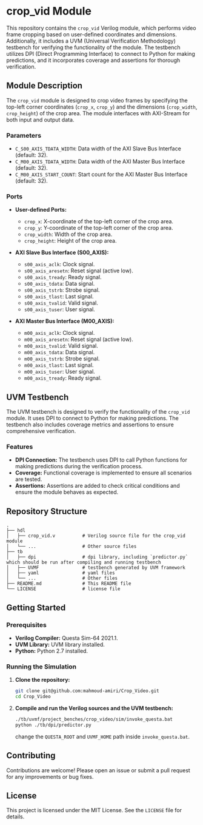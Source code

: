 # crop_vid Module

This repository contains the `crop_vid` Verilog module, which performs video frame cropping based on user-defined coordinates and dimensions. Additionally, it includes a UVM (Universal Verification Methodology) testbench for verifying the functionality of the module. The testbench utilizes DPI (Direct Programming Interface) to connect to Python for making predictions, and it incorporates coverage and assertions for thorough verification.

## Module Description

The `crop_vid` module is designed to crop video frames by specifying the top-left corner coordinates (`crop_x`, `crop_y`) and the dimensions (`crop_width`, `crop_height`) of the crop area. The module interfaces with AXI-Stream for both input and output data.

### Parameters

- `C_S00_AXIS_TDATA_WIDTH`: Data width of the AXI Slave Bus Interface (default: 32).
- `C_M00_AXIS_TDATA_WIDTH`: Data width of the AXI Master Bus Interface (default: 32).
- `C_M00_AXIS_START_COUNT`: Start count for the AXI Master Bus Interface (default: 32).

### Ports

- **User-defined Ports:**
  - `crop_x`: X-coordinate of the top-left corner of the crop area.
  - `crop_y`: Y-coordinate of the top-left corner of the crop area.
  - `crop_width`: Width of the crop area.
  - `crop_height`: Height of the crop area.

- **AXI Slave Bus Interface (S00_AXIS):**
  - `s00_axis_aclk`: Clock signal.
  - `s00_axis_aresetn`: Reset signal (active low).
  - `s00_axis_tready`: Ready signal.
  - `s00_axis_tdata`: Data signal.
  - `s00_axis_tstrb`: Strobe signal.
  - `s00_axis_tlast`: Last signal.
  - `s00_axis_tvalid`: Valid signal.
  - `s00_axis_tuser`: User signal.

- **AXI Master Bus Interface (M00_AXIS):**
  - `m00_axis_aclk`: Clock signal.
  - `m00_axis_aresetn`: Reset signal (active low).
  - `m00_axis_tvalid`: Valid signal.
  - `m00_axis_tdata`: Data signal.
  - `m00_axis_tstrb`: Strobe signal.
  - `m00_axis_tlast`: Last signal.
  - `m00_axis_tuser`: User signal.
  - `m00_axis_tready`: Ready signal.

## UVM Testbench

The UVM testbench is designed to verify the functionality of the `crop_vid` module. It uses DPI to connect to Python for making predictions. The testbench also includes coverage metrics and assertions to ensure comprehensive verification.

### Features

- **DPI Connection:** The testbench uses DPI to call Python functions for making predictions during the verification process.
- **Coverage:** Functional coverage is implemented to ensure all scenarios are tested.
- **Assertions:** Assertions are added to check critical conditions and ensure the module behaves as expected.

## Repository Structure

```
.
├── hdl
│   ├── crop_vid.v          # Verilog source file for the crop_vid module
│   └── ...                 # Other source files
├── tb
│   ├── dpi                 # dpi library, including `predictor.py` which should be run after compiling and running testbench
│   ├── UVMF                # testbench generated by UVM framework
│   ├── yaml                # yaml files
│   └── ...                 # Other files
├── README.md               # This README file
└── LICENSE                 # license file
```

## Getting Started

### Prerequisites

- **Verilog Compiler:** Questa Sim-64 2021.1.
- **UVM Library:** UVM library installed.
- **Python:** Python 2.7 installed.

### Running the Simulation

1. **Clone the repository:**

    ```sh
    git clone git@github.com:mahmoud-amiri/Crop_Video.git
    cd Crop_Video
    ```

2. **Compile and run the Verilog sources and the UVM testbench:**

    ```sh
    ./tb/uvmf/project_benches/crop_video/sim/invoke_questa.bat
    python ./tb/dpi/predictor.py
    ```

    change the `QUESTA_ROOT` and `UVMF_HOME` path inside `invoke_questa.bat`.

## Contributing

Contributions are welcome! Please open an issue or submit a pull request for any improvements or bug fixes.

## License

This project is licensed under the MIT License. See the `LICENSE` file for details.
